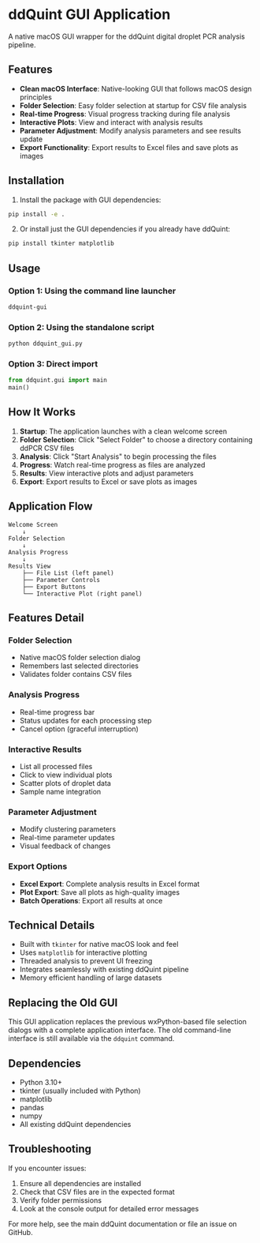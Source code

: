 # ddQuint GUI Application

A native macOS GUI wrapper for the ddQuint digital droplet PCR analysis pipeline.

## Features

- **Clean macOS Interface**: Native-looking GUI that follows macOS design principles
- **Folder Selection**: Easy folder selection at startup for CSV file analysis
- **Real-time Progress**: Visual progress tracking during file analysis
- **Interactive Plots**: View and interact with analysis results
- **Parameter Adjustment**: Modify analysis parameters and see results update
- **Export Functionality**: Export results to Excel files and save plots as images

## Installation

1. Install the package with GUI dependencies:
```bash
pip install -e .
```

2. Or install just the GUI dependencies if you already have ddQuint:
```bash
pip install tkinter matplotlib
```

## Usage

### Option 1: Using the command line launcher
```bash
ddquint-gui
```

### Option 2: Using the standalone script
```bash
python ddquint_gui.py
```

### Option 3: Direct import
```python
from ddquint.gui import main
main()
```

## How It Works

1. **Startup**: The application launches with a clean welcome screen
2. **Folder Selection**: Click "Select Folder" to choose a directory containing ddPCR CSV files
3. **Analysis**: Click "Start Analysis" to begin processing the files
4. **Progress**: Watch real-time progress as files are analyzed
5. **Results**: View interactive plots and adjust parameters
6. **Export**: Export results to Excel or save plots as images

## Application Flow

```
Welcome Screen
    ↓
Folder Selection
    ↓
Analysis Progress
    ↓
Results View
    ├── File List (left panel)
    ├── Parameter Controls
    ├── Export Buttons
    └── Interactive Plot (right panel)
```

## Features Detail

### Folder Selection
- Native macOS folder selection dialog
- Remembers last selected directories
- Validates folder contains CSV files

### Analysis Progress
- Real-time progress bar
- Status updates for each processing step
- Cancel option (graceful interruption)

### Interactive Results
- List all processed files
- Click to view individual plots
- Scatter plots of droplet data
- Sample name integration

### Parameter Adjustment
- Modify clustering parameters
- Real-time parameter updates
- Visual feedback of changes

### Export Options
- **Excel Export**: Complete analysis results in Excel format
- **Plot Export**: Save all plots as high-quality images
- **Batch Operations**: Export all results at once

## Technical Details

- Built with `tkinter` for native macOS look and feel
- Uses `matplotlib` for interactive plotting
- Threaded analysis to prevent UI freezing
- Integrates seamlessly with existing ddQuint pipeline
- Memory efficient handling of large datasets

## Replacing the Old GUI

This GUI application replaces the previous wxPython-based file selection dialogs with a complete application interface. The old command-line interface is still available via the `ddquint` command.

## Dependencies

- Python 3.10+
- tkinter (usually included with Python)
- matplotlib
- pandas
- numpy
- All existing ddQuint dependencies

## Troubleshooting

If you encounter issues:

1. Ensure all dependencies are installed
2. Check that CSV files are in the expected format
3. Verify folder permissions
4. Look at the console output for detailed error messages

For more help, see the main ddQuint documentation or file an issue on GitHub.
